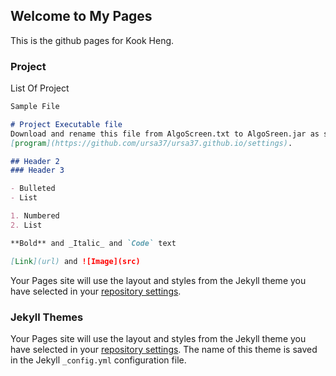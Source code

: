 ## Welcome to My Pages

This is the github pages for Kook Heng.


### Project

List Of Project

```markdown
Sample File

# Project Executable file
Download and rename this file from AlgoScreen.txt to AlgoSreen.jar as some of the browser or antivirus might block the download of  file type .jar.
[program](https://github.com/ursa37/ursa37.github.io/settings). 

## Header 2
### Header 3

- Bulleted
- List

1. Numbered
2. List

**Bold** and _Italic_ and `Code` text

[Link](url) and ![Image](src)
```

Your Pages site will use the layout and styles from the Jekyll theme you have selected in your [repository settings](https://github.com/ursa37/ursa37.github.io/settings). 

### Jekyll Themes

Your Pages site will use the layout and styles from the Jekyll theme you have selected in your [repository settings](https://github.com/ursa37/ursa37.github.io/settings). The name of this theme is saved in the Jekyll `_config.yml` configuration file.

